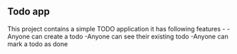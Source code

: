 ## Todo app
This project contains a simple TODO application it has following features -
-Anyone can create a todo
-Anyone can see their existing todo
-Anyone can mark a todo as done 